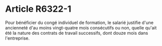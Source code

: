 # Article R6322-1

  
Pour bénéficier du congé individuel de formation, le salarié justifie d'une ancienneté d'au moins vingt-quatre mois consécutifs ou non, quelle qu'ait été la nature des contrats de travail successifs, dont douze mois dans l'entreprise.